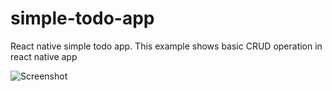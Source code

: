 # simple-todo-app
React native simple todo app. This example shows basic CRUD operation in react native app

![Screenshot](https://photos.google.com/share/AF1QipMNfOlq9yL8VvL_hfMoY_WYPxpl1MBJyUM8yv6f4qxrP7B6bVOO1zztiEiEwbJ0Kw/photo/AF1QipPsPqszPBsIPj4UqcLtxag-bDic-Ad_BHQKWLp8?key=S054aHFkd1RxWHBfYm5haWI2RFB6eHZIS0xxbk53)
